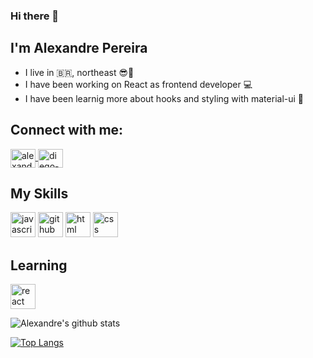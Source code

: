 ### Hi there 👋
## I'm Alexandre Pereira

- I live in :brazil:, northeast :sunglasses::sunrise:
- I have been working on React as frontend developer :computer:
- I have been learnig more about hooks and styling with material-ui :sparkling_heart:

## Connect with me:
<a color="white" href="https://www.linkedin.com/in/alexandre-pereira-0aba82205/" target="_blank">
<img align="center" alt="alexandre-linkedin" height="30" width="40" src="https://cdn.jsdelivr.net/npm/simple-icons@3.0.1/icons/linkedin.svg" style="max-width:100%;">
</a>
<a href="https://www.instagram.com/naitwa.alexandre/" target="_blank">
<img align="center" color="white" alt="diego-instagram" height="30" width="40" src="https://cdn.jsdelivr.net/npm/simple-icons@3.0.1/icons/instagram.svg" style="max-width:100%;">
</a>

## My Skills
<img src="https://cdn.icon-icons.com/icons2/2108/PNG/512/javascript_icon_130900.png" alt="javascript" width="40" height="40" style="max-width:100%;"></img>
<img src="https://cdn.icon-icons.com/icons2/2368/PNG/512/github_logo_icon_143772.png" alt="github" width="40" height="40" style="max-width:100%;"></img>
<img src="https://cdn.icon-icons.com/icons2/2415/PNG/512/html_original_wordmark_logo_icon_146478.png" alt="html" width="40" height="40" style="max-width:100%;"></img>
<img src="https://cdn.icon-icons.com/icons2/2107/PNG/512/file_type_css_icon_130661.png" alt="css" width="40" height="40" style="max-width:100%;"></img>

## Learning
<img src="https://cdn.iconscout.com/icon/free/png-512/react-1-282599.png" alt="react" width="40" height="40" style="max-width:100%;"></img>


![Alexandre's github stats](https://github-readme-stats.vercel.app/api?username=Naitwa-Alexandre&show_icons=true&count_private=true&theme=radical)

[![Top Langs](https://github-readme-stats.vercel.app/api/top-langs/?username=Naitwa-Alexandre&layout=compact)](https://github.com/Naitwa-Alexandre/github-readme-stats)


<!--
**Naitwa-Alexandre/Naitwa-Alexandre** is a ✨ _special_ ✨ repository because its `README.md` (this file) appears on your GitHub profile.

Here are some ideas to get you started:

- 🔭 I’m currently working on ...
- 🌱 I’m currently learning ...
- 👯 I’m looking to collaborate on ...
- 🤔 I’m looking for help with ...
- 💬 Ask me about ...
- 📫 How to reach me: ...
- 😄 Pronouns: ...
- ⚡ Fun fact: ...
-->
